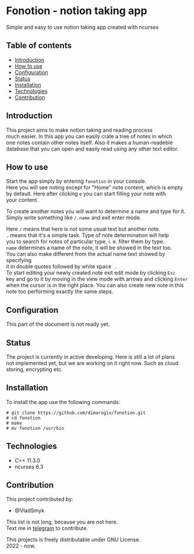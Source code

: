 # Fonotion - notion taking app  
Simple and easy to use notion taking app created with ncurses  
## Table of contents
- [Introduction](#introduction)
- [How to use](#how-to-use)
- [Configuration](#configuration)
- [Status](#status)
- [Installation](#installation)
- [Technologies](#technologies)
- [Contribution](#contribution)
  
## Introduction
This project aims to make notion taking and reading process  
much easier. In this app you can easily crate a tree of notes in which  
one notes contain other notes itself. Also it makes a human-readeble  
database that you can open and easily read using any other text editor.  
  
## How to use
Start the app simply by entering `fonotion` in your console.  
Here you will see noting except for "Home" note content, which is empty  
by default. Here after clicking `e` you can start filling your note with  
your content.  
  
To create another notes you will want to determine a name and type for it.  
Simply write something like `/.name` and exit enter mode.  
  
Here `/` means that here is not some usual text but another note.  
`.` means that it's a simple task. Type of note determination will help  
you to search for notes of particular type, i. e. filter them by type.  
`name` determines a name of the note, it will be showed in the text too.  
You can also make different from the actual name text showed by specifying  
it in double quotes followed by white space ` `.  
To start editing your newly created note exit edit mode by clicking `Esc`  
key and go to it by moving in the view mode with arrows and clicking `Enter`
when the cursor is in the right place. You can also create new note in this  
note too performing exactly the same steps.  
  
## Configuration
This part of the document is not ready yet.  
  
## Status
The project is currently in active developing. Here is still a lot of plans  
not implemented yet, but we are working on it right now. Such as cloud  
storing, encrypting etc.

## Installation  
To install the app use the following commands:  
```
# git clone https://github.com/dimarogiv/fonotion.git  
# cd fonotion
# make
# mv fonotion /usr/bin
```
  
## Technologies
- C++ 11.3.0
- ncurses 6.3  
  
## Contribution  
This project contributed by:
- @VladSmyk

This list is not long, because you are not here.  
Text me in [telegram](https://t.me/dimonchik315) to contribute.  
  
This projects is freely distributable under GNU License.  
2022 - now.
